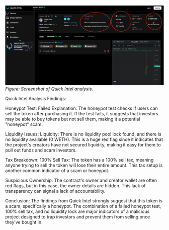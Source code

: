 ![Dextools Analysis](../screenshots/QuickIntel.png)
*Figure: Screenshot of Quick Intel analysis.*

Quick Intel Analysis Findings:

Honeypot Test: Failed
Explanation: The honeypot test checks if users can sell the token after purchasing it. If the test fails, it suggests that investors may be able to buy tokens but not sell them, making it a potential "honeypot" scam.

Liquidity Issues:
Liquidity: There is no liquidity pool lock found, and there is no liquidity available (0 WETH). This is a huge red flag since it indicates that the project's creators have not secured liquidity, making it easy for them to pull out funds and scam investors.

Tax Breakdown:
100% Sell Tax: The token has a 100% sell tax, meaning anyone trying to sell the token will lose their entire amount. This tax setup is another common indicator of a scam or honeypot.

Suspicious Ownership:
The contract's owner and creator wallet are often red flags, but in this case, the owner details are hidden. This lack of transparency can signal a lack of accountability.

Conclusion:
The findings from Quick Intel strongly suggest that this token is a scam, specifically a honeypot. The combination of a failed honeypot test, 100% sell tax, and no liquidity lock are major indicators of a malicious project designed to trap investors and prevent them from selling once they’ve bought in.

